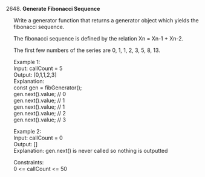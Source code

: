 2648. **Generate Fibonacci Sequence**

Write a generator function that returns a generator object which yields the fibonacci sequence.<br>

The fibonacci sequence is defined by the relation Xn = Xn-1 + Xn-2.<br>

The first few numbers of the series are 0, 1, 1, 2, 3, 5, 8, 13.<br>

 

Example 1:<br>
Input: callCount = 5<br>
Output: [0,1,1,2,3]<br>
Explanation:<br>
const gen = fibGenerator();<br>
gen.next().value; // 0<br>
gen.next().value; // 1<br>
gen.next().value; // 1<br>
gen.next().value; // 2<br>
gen.next().value; // 3<br>

Example 2:<br>
Input: callCount = 0<br>
Output: []<br>
Explanation: gen.next() is never called so nothing is outputted<br>

Constraints:<br>
0 <= callCount <= 50

